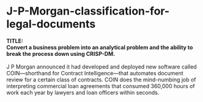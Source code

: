 # J-P-Morgan-classification-for-legal-documents
<b>TITLE:
<br>
Convert a business problem into an analytical problem and the ability to break the process down using CRISP-DM.</b>
<br><br>
J P Morgan announced it had developed and deployed new software called COIN—shorthand for Contract
Intelligence—that automates document review for a certain class of contracts. COIN does the mind-numbing job of
interpreting commercial loan agreements that consumed 360,000 hours of work each year by lawyers and loan officers
within seconds.


